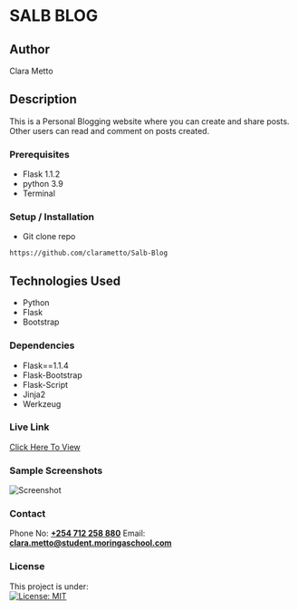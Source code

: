 # SALB BLOG


## Author
Clara Metto


## Description
This is a Personal Blogging website where you can create and share posts. Other users can read and comment on posts created. 



### Prerequisites
- Flask 1.1.2
- python 3.9
- Terminal

### Setup / Installation
* Git clone repo
```
https://github.com/clarametto/Salb-Blog
```


## Technologies Used


- Python
- Flask
- Bootstrap


### Dependencies

* Flask==1.1.4
* Flask-Bootstrap
* Flask-Script
* Jinja2
* Werkzeug


### Live Link
[Click Here To View](https://salb-blog.herokuapp.com/)


### Sample Screenshots
![Screenshot](https://res.cloudinary.com/clarametto-com/image/upload/v1637018252/Screenshot_from_2021-11-16_02-16-15_qkxzh7.png)


### Contact
Phone No: **[+254 712 258 880](tel:+254712258880)**
Email: **[clara.metto@student.moringaschool.com](mailto:clara.metto@student.moringaschool.com)**


### License
This project is under:  
[![License: MIT](https://img.shields.io/badge/License-MIT-yellow.svg)](/LICENSE)